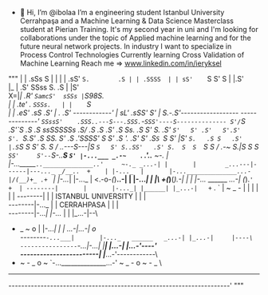 - 👋 Hi, I’m @ibolaa
I’m a engineering student Istanbul University Cerrahpaşa and a Machine Learning & Data Science Masterclass student at Pierian Training. 
It's my second year in uni and I'm looking for collaborations under the topic of Applied machine learning and for the future neural network projects.
In industry I want to specialize in Process Control Technologies
Currently learning Cross Validation of Machine Learning
Reach me => www.linkedin.com/in/ieryksel

"""
            | | .sSs           S | |
            | | .sS' `S.        .S | | .SSSS 
            | | sS'    `S        S'    S | |.S'      
            |_ | .S' SSss   S.   .S     | |S'      
          X=|_|      .R'         `SamcS'  sSSs |`S98S.             \
            | |    .te'    .        `SSSs.   | |    `S              \
            | |  .eS'   .sS         .S'      | .   .S'
------------' | sL'  .sSS'          S'       | S.-.S'------------------
--------------' `SSssS'    .SSS..---S---.SSS.`-`SSS'----S--------------
                           S'/`S       .S'\`S          .S      .S
                 ssSSSSSs .S/ .S   .S .S'  .S Ss. .S   S' S.  .S'
                    `S'   S' .S'   S'.S'   S'. `S.S'  .S  SS. S'
                    .S  .'SSSS'    S S'   .S '. .S'   S' .S`S `S
                    S'  |S' `S.   .S S   .S'  |.S`S   S  S' S. S
 /           __..---S---|S   `S   S' S..SS'   .S' S.  S  S  `S S
/        _.-~       S__.|S    S   S  `SS'     S'--`S-..__S   `S'
        |-...___ _.-~    `.                  .'..__      ~-._
        |       |-..._____`..______________..'     ~-._ _...-|
        |       |        _...---|------|---..._ _/__..  +    |
        |-..._  |       |-...______________...-|/(__)+_ .+ ` |
        |-..._| |-..._  |                      <.-o-_(_)__..-|
        |       |-..._| |                      |\ +(_)__(_).-|
        |       |       |-..._   ______   _...-| \(_).` ' +  |
--------|       |       |-..._| |______| |_...-|   + ` . `   |
~ _   - |       |       |                      |       |     |
--------|       |       |  ISTANBUL UNIVERSITY |       |     |\
--------|-..._  |       |      CERRAHPASA      |       |     | \
--------|-..._| |-..._  |                      |       |_...-|--\
- _ ~ o |       |-..._| |                      |  _...-|_...-| o \
--------`-...___|       |-..._   ______   _...-| |_...-|     |----\
----------------`-...___|-..._| |______| |_...-|       |_...-'----'\
------------------------|                      |___...-'------------\
-  ~   -   _     o  ~   `-...______________...-'    ~ _  - o  ~ -  _ \
----------------------------------------------------------------------
---------------------------------------------------------------------'
"""


<!---
ibolaa/ibolaa is a ✨ special ✨ repository because its `README.md` (this file) appears on your GitHub profile.
You can click the Preview link to take a look at your changes.
--->
